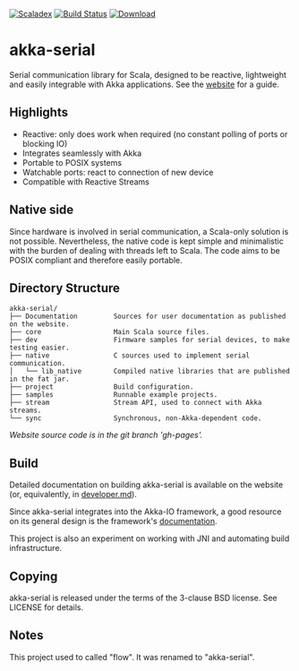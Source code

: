 [![Scaladex](https://index.scala-lang.org/jodersky/akka-serial/akka-serial-core/latest.svg)](https://index.scala-lang.org/jodersky/akka-serial/akka-serial-core)
[![Build Status](https://travis-ci.org/jodersky/akka-serial.svg?branch=master)](https://travis-ci.org/jodersky/akka-serial)
[![Download](https://img.shields.io/maven-central/v/ch.jodersky/akka-serial-native.svg)](http://search.maven.org/#search|ga|1|ch.jodersky%20akka-serial-)

# akka-serial
Serial communication library for Scala, designed to be reactive, lightweight and easily integrable with Akka applications. See the [website](https://jodersky.github.io/akka-serial) for a guide.

## Highlights
- Reactive: only does work when required (no constant polling of ports or blocking IO)
- Integrates seamlessly with Akka
- Portable to POSIX systems
- Watchable ports: react to connection of new device
- Compatible with Reactive Streams

## Native side
Since hardware is involved in serial communication, a Scala-only solution is not possible. Nevertheless, the native code is kept simple and minimalistic with the burden of dealing with threads left to Scala. The code aims to be POSIX compliant and therefore easily portable.

## Directory Structure
```
akka-serial/
├── Documentation         Sources for user documentation as published on the website.
├── core                  Main Scala source files.
├── dev                   Firmware samples for serial devices, to make testing easier.
├── native                C sources used to implement serial communication.
│   └── lib_native        Compiled native libraries that are published in the fat jar.
├── project               Build configuration.
├── samples               Runnable example projects.
├── stream                Stream API, used to connect with Akka streams.
└── sync                  Synchronous, non-Akka-dependent code.
```

*Website source code is in the git branch 'gh-pages'.*

## Build
Detailed documentation on building akka-serial is available on the website (or, equivalently, in [developer.md](Documentation/developer.md)).

Since akka-serial integrates into the Akka-IO framework, a good resource on its general design is the framework's [documentation](http://doc.akka.io/docs/akka/current/scala/io.html).

This project is also an experiment on working with JNI and automating build infrastructure.

## Copying
akka-serial is released under the terms of the 3-clause BSD license. See LICENSE for details.

## Notes
This project used to called "flow". It was renamed to "akka-serial".
